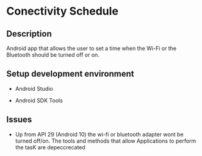 # Conectivity Schedule

## Description
Android app that allows the user to set a time when the Wi-Fi or the Bluetooth should be turned off or on.


## Setup development environment
- Android Studio

- Android SDK Tools


## Issues
- Up from API 29 (Android 10) the wi-fi or bluetooth adapter wont be turned off/on. The tools and methods that allow Applications to perform the tasK are depeccrecated





